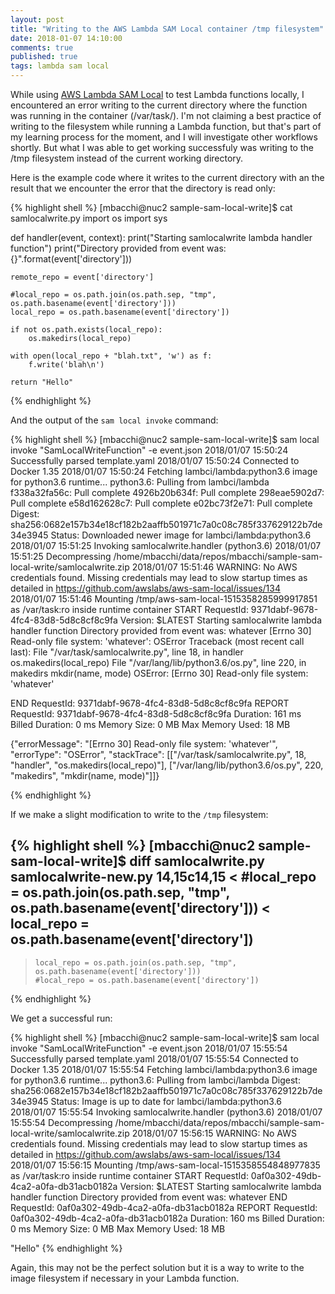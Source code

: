 ```yaml
---
layout: post
title: "Writing to the AWS Lambda SAM Local container /tmp filesystem"
date: 2018-01-07 14:10:00
comments: true
published: true
tags: lambda sam local
---
```


While using [AWS Lambda SAM
Local](https://docs.aws.amazon.com/lambda/latest/dg/test-sam-local.html) to test
Lambda functions locally, I encountered an error writing to the current
directory where the function was running in the container (/var/task/). I'm not
claiming a best practice of writing to the filesystem while running a Lambda
function, but that's part of my learning process for the moment, and I will
investigate other workflows shortly. But what I was able to get working
successfuly was writing to the /tmp filesystem instead of the current working
directory.

Here is the example code where it writes to the current directory with an the
result that we encounter the error that the directory is read only:

<!--more-->

{% highlight shell %}
[mbacchi@nuc2 sample-sam-local-write]$ cat samlocalwrite.py
import os
import sys


def handler(event, context):
    print("Starting samlocalwrite lambda handler function")
    print("Directory provided from event was: {}".format(event['directory']))

    remote_repo = event['directory']

    #local_repo = os.path.join(os.path.sep, "tmp", os.path.basename(event['directory']))
    local_repo = os.path.basename(event['directory'])

    if not os.path.exists(local_repo):
        os.makedirs(local_repo)

    with open(local_repo + "blah.txt", 'w') as f:
        f.write('blah\n')

    return "Hello"
{% endhighlight %}

And the output of the `sam local invoke` command:

{% highlight shell %}
[mbacchi@nuc2 sample-sam-local-write]$ sam local invoke "SamLocalWriteFunction" -e event.json
2018/01/07 15:50:24 Successfully parsed template.yaml
2018/01/07 15:50:24 Connected to Docker 1.35
2018/01/07 15:50:24 Fetching lambci/lambda:python3.6 image for python3.6 runtime...
python3.6: Pulling from lambci/lambda
f338a32fa56c: Pull complete
4926b20b634f: Pull complete
298eae5902d7: Pull complete
e58d162628c7: Pull complete
e02bc73f2e71: Pull complete
Digest: sha256:0682e157b34e18cf182b2aaffb501971c7a0c08c785f337629122b7de34e3945
Status: Downloaded newer image for lambci/lambda:python3.6
2018/01/07 15:51:25 Invoking samlocalwrite.handler (python3.6)
2018/01/07 15:51:25 Decompressing /home/mbacchi/data/repos/mbacchi/sample-sam-local-write/samlocalwrite.zip
2018/01/07 15:51:46 WARNING: No AWS credentials found. Missing credentials may lead to slow startup times as detailed in https://github.com/awslabs/aws-sam-local/issues/134
2018/01/07 15:51:46 Mounting /tmp/aws-sam-local-1515358285999917851 as /var/task:ro inside runtime container
START RequestId: 9371dabf-9678-4fc4-83d8-5d8c8cf8c9fa Version: $LATEST
Starting samlocalwrite lambda handler function
Directory provided from event was: whatever
[Errno 30] Read-only file system: 'whatever': OSError
Traceback (most recent call last):
  File "/var/task/samlocalwrite.py", line 18, in handler
    os.makedirs(local_repo)
  File "/var/lang/lib/python3.6/os.py", line 220, in makedirs
    mkdir(name, mode)
OSError: [Errno 30] Read-only file system: 'whatever'

END RequestId: 9371dabf-9678-4fc4-83d8-5d8c8cf8c9fa
REPORT RequestId: 9371dabf-9678-4fc4-83d8-5d8c8cf8c9fa Duration: 161 ms Billed Duration: 0 ms Memory Size: 0 MB Max Memory Used: 18 MB

{"errorMessage": "[Errno 30] Read-only file system: 'whatever'", "errorType": "OSError", "stackTrace": [["/var/task/samlocalwrite.py", 18, "handler", "os.makedirs(local_repo)"], ["/var/lang/lib/python3.6/os.py", 220, "makedirs", "mkdir(name, mode)"]]}

{% endhighlight %}

If we make a slight modification to write to the `/tmp` filesystem:

{% highlight shell %}
[mbacchi@nuc2 sample-sam-local-write]$ diff samlocalwrite.py samlocalwrite-new.py
14,15c14,15
<     #local_repo = os.path.join(os.path.sep, "tmp", os.path.basename(event['directory']))
<     local_repo = os.path.basename(event['directory'])
---
>     local_repo = os.path.join(os.path.sep, "tmp", os.path.basename(event['directory']))
>     #local_repo = os.path.basename(event['directory'])
{% endhighlight %}

We get a successful run:

{% highlight shell %}
[mbacchi@nuc2 sample-sam-local-write]$ sam local invoke "SamLocalWriteFunction" -e event.json
2018/01/07 15:55:54 Successfully parsed template.yaml
2018/01/07 15:55:54 Connected to Docker 1.35
2018/01/07 15:55:54 Fetching lambci/lambda:python3.6 image for python3.6 runtime...
python3.6: Pulling from lambci/lambda
Digest: sha256:0682e157b34e18cf182b2aaffb501971c7a0c08c785f337629122b7de34e3945
Status: Image is up to date for lambci/lambda:python3.6
2018/01/07 15:55:54 Invoking samlocalwrite.handler (python3.6)
2018/01/07 15:55:54 Decompressing /home/mbacchi/data/repos/mbacchi/sample-sam-local-write/samlocalwrite.zip
2018/01/07 15:56:15 WARNING: No AWS credentials found. Missing credentials may lead to slow startup times as detailed in https://github.com/awslabs/aws-sam-local/issues/134
2018/01/07 15:56:15 Mounting /tmp/aws-sam-local-1515358554848977835 as /var/task:ro inside runtime container
START RequestId: 0af0a302-49db-4ca2-a0fa-db31acb0182a Version: $LATEST
Starting samlocalwrite lambda handler function
Directory provided from event was: whatever
END RequestId: 0af0a302-49db-4ca2-a0fa-db31acb0182a
REPORT RequestId: 0af0a302-49db-4ca2-a0fa-db31acb0182a Duration: 160 ms Billed Duration: 0 ms Memory Size: 0 MB Max Memory Used: 18 MB

"Hello"
{% endhighlight %}

Again, this may not be the perfect solution but it is a way to write to the
image filesystem if necessary in your Lambda function.
